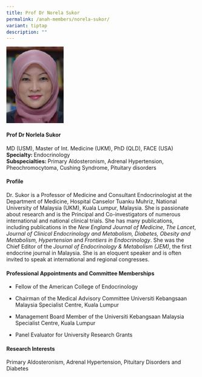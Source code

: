 ```yaml
---
title: Prof Dr Norela Sukor
permalink: /anah-members/norela-sukor/
variant: tiptap
description: ""
---
```

<p></p><div class="isomer-image-wrapper"><img style="width: 30%;" height="auto" width="100%" alt="" src="/images/ANAH ASEAN Network of Adrenal/Members/CRN__ANAH___Prof_Dr_Norela_Sukor.png"></div><h4><strong>Prof Dr Norlela Sukor</strong></h4><p>MD (USM), Master of Int. Medicine (UKM), PhD (QLD), FACE (USA)<br><strong>Specialty: </strong>Endocrinology<br><strong>Subspecialties: </strong>Primary Aldosteronism, Adrenal Hypertension, Pheochromocytoma, Cushing Syndrome, Pituitary disorders</p><h4><strong>Profile</strong></h4><p>Dr. Sukor is a Professor of Medicine and Consultant Endocrinologist at the Department of Medicine, Hospital Canselor Tuanku Muhriz, National University of Malaysia (UKM), Kuala Lumpur, Malaysia. She is passionate about research and is the Principal and Co-investigators of numerous international and national clinical trials. She has many publications, including publications in the <em>New England Journal of Medicine</em>, <em>The Lancet</em>, <em>Journal of Clinical Endocrinology and Metabolism, Diabetes, Obesity and Metabolism, Hypertension</em> and <em>Frontiers in Endocrinology</em>. She was the Chief Editor of the <em>Journal of Endocrinology &amp; Metabolism (JEM)</em>, the first endocrine journal in Malaysia. She is an eloquent speaker and is often invited to speak at international and regional congresses.</p><h4><strong>Professional Appointments and Committee Memberships</strong></h4><ul data-tight="true" class="tight"><li><p>Fellow of the American College of Endocrinology<br></p></li><li><p>Chairman of the Medical Advisory Committee Universiti Kebangsaan Malaysia Specialist Centre, Kuala Lumpur<br></p></li><li><p>Management Board Member of the Universiti Kebangsaan Malaysia Specialist Centre, Kuala Lumpur<br></p></li><li><p>Panel Evaluator for University Research Grants</p></li></ul><h4><strong>Research Interests</strong></h4><p>Primary Aldosteronism, Adrenal Hypertension, Pituitary Disorders and Diabetes</p>